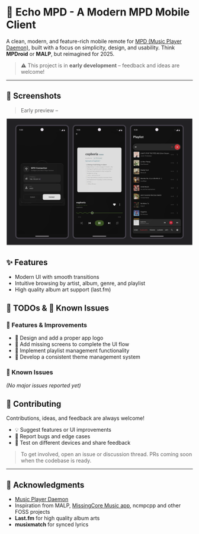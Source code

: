 # 🎵 Echo MPD - A Modern MPD Mobile Client

A clean, modern, and feature-rich mobile remote for [MPD (Music Player Daemon)](https://www.musicpd.org/), built with a focus on simplicity, design, and usability. Think **MPDroid** or **MALP**, but reimagined for 2025.

> ⚠️ This project is in **early development** – feedback and ideas are welcome!

---

## 📸 Screenshots

> Early preview –

![App Preview Screenshot](src/screenshots/app_preview.png)



## ✨ Features

- Modern UI with smooth transitions
- Intuitive browsing by artist, album, genre, and playlist
- High quality album art support (last.fm)



## 📝 TODOs & 🐞 Known Issues

### 🧩 Features & Improvements
- 🎨 Design and add a proper app logo  
- 📱 Add missing screens to complete the UI flow  
- 🎵 Implement playlist management functionality  
- 🎨 Develop a consistent theme management system  

### 🐞 Known Issues
*(No major issues reported yet)*  


## 🤝 Contributing

Contributions, ideas, and feedback are always welcome!

- 💡 Suggest features or UI improvements
- 🐞 Report bugs and edge cases
- 📱 Test on different devices and share feedback

> To get involved, open an issue or discussion thread. PRs coming soon when the codebase is ready.

---

## 🙏 Acknowledgments

- [Music Player Daemon](https://www.musicpd.org/)
- Inspiration from MALP, [MissingCore Music app](https://github.com/MissingCore/Music), ncmpcpp and other FOSS projects
- **Last.fm** for high quality album arts
- **musixmatch** for synced lyrics
